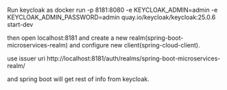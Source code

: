 Run keycloak as 
docker run -p 8181:8080 -e KEYCLOAK_ADMIN=admin -e KEYCLOAK_ADMIN_PASSWORD=admin quay.io/keycloak/keycloak:25.0.6 start-dev

then open localhost:8181 and create a new realm(spring-boot-microservices-realm) and configure 
new client(spring-cloud-client). 

use issuer uri http://localhost:8181/auth/realms/spring-boot-microservices-realm/

and spring boot will get rest of info from keycloak.

